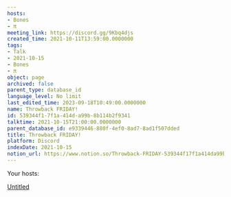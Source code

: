 ```yaml
---
hosts:
- Bones
- π
meeting_link: https://discord.gg/9Kbq4djs
created_time: 2021-10-11T13:59:00.0000000
tags:
- Talk
- 2021-10-15
- Bones
- π
object: page
archived: false
parent_type: database_id
language_level: No limit
last_edited_time: 2023-09-18T10:49:00.0000000
name: Throwback FRIDAY!
id: 539344f1-7f1a-414d-a99b-8b114b2f9341
talktime: 2021-10-15T21:00:00.0000000
parent_database_id: e9339446-880f-4ef0-8ad7-8ad1f507dded
title: Throwback FRIDAY!
platform: Discord
indexDate: 2021-10-15
notion_url: https://www.notion.so/Throwback-FRIDAY-539344f17f1a414da99b8b114b2f9341
---
```




Your hosts:

[Untitled](https://www.notion.so/482e61b02b9c4456b2b4fe86bb7544c6)   





